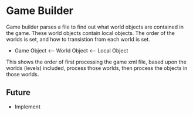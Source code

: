 # Game Builder

Game builder parses a file to find out what world objects are contained in the 
game. These world objects contain local objects. The order of the worlds is 
set, and how to transistion from each world is set.

* Game Object <-- World Object <-- Local Object

This shows the order of first processing the game xml file, based upon the 
worlds (levels) included, process those worlds, then process the objects in 
those worlds. 

## Future
* Implement